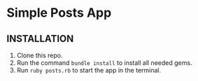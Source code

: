 # Simple Posts App

## INSTALLATION

1. Clone this repo.
2. Run the command `bundle install` to install all needed gems.
3. Run `ruby posts.rb` to start the app in the terminal.
